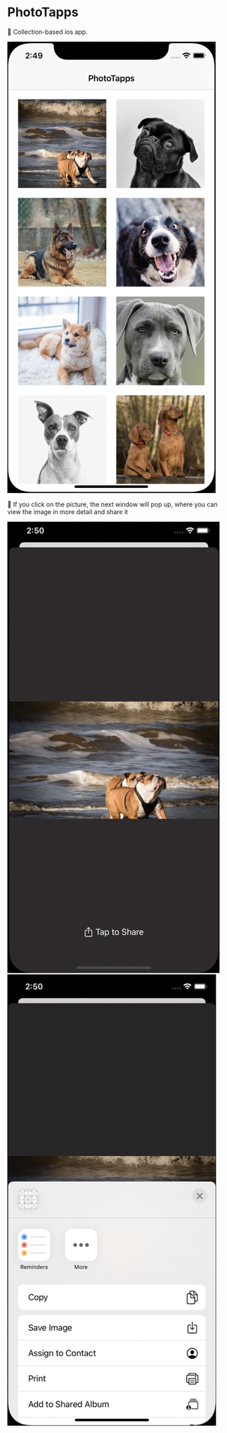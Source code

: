 # PhotoTapps
🎉 Collection-based ios app.

![alt text](screenshots/screen01.png "Cкриншот #1")

💌 If you click on the picture, the next window will pop up, where you can view the image in more detail and share it

![alt text](screenshots/screen02.png "Cкриншот #1")
![alt text](screenshots/screen03.png "Cкриншот #1")
